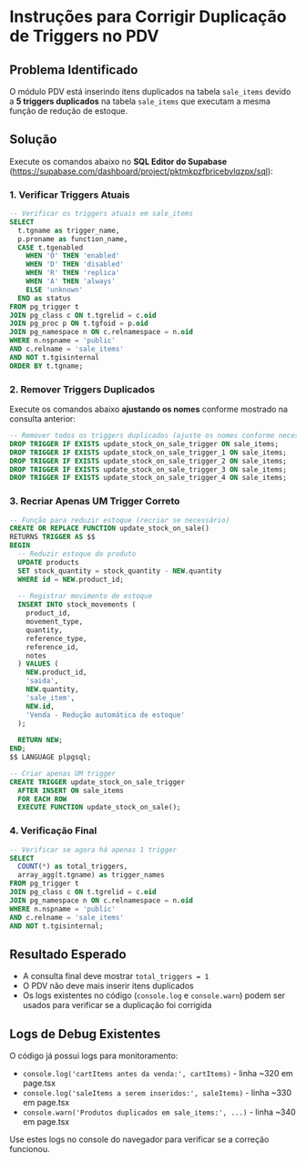 # Instruções para Corrigir Duplicação de Triggers no PDV

## Problema Identificado
O módulo PDV está inserindo itens duplicados na tabela `sale_items` devido a **5 triggers duplicados** na tabela `sale_items` que executam a mesma função de redução de estoque.

## Solução
Execute os comandos abaixo no **SQL Editor do Supabase** (https://supabase.com/dashboard/project/pktmkpzfbricebvlqzpx/sql):

### 1. Verificar Triggers Atuais
```sql
-- Verificar os triggers atuais em sale_items
SELECT 
  t.tgname as trigger_name,
  p.proname as function_name,
  CASE t.tgenabled 
    WHEN 'O' THEN 'enabled'
    WHEN 'D' THEN 'disabled'
    WHEN 'R' THEN 'replica'
    WHEN 'A' THEN 'always'
    ELSE 'unknown'
  END as status
FROM pg_trigger t
JOIN pg_class c ON t.tgrelid = c.oid
JOIN pg_proc p ON t.tgfoid = p.oid
JOIN pg_namespace n ON c.relnamespace = n.oid
WHERE n.nspname = 'public'
AND c.relname = 'sale_items'
AND NOT t.tgisinternal
ORDER BY t.tgname;
```

### 2. Remover Triggers Duplicados
Execute os comandos abaixo **ajustando os nomes** conforme mostrado na consulta anterior:

```sql
-- Remover todos os triggers duplicados (ajuste os nomes conforme necessário)
DROP TRIGGER IF EXISTS update_stock_on_sale_trigger ON sale_items;
DROP TRIGGER IF EXISTS update_stock_on_sale_trigger_1 ON sale_items;
DROP TRIGGER IF EXISTS update_stock_on_sale_trigger_2 ON sale_items;
DROP TRIGGER IF EXISTS update_stock_on_sale_trigger_3 ON sale_items;
DROP TRIGGER IF EXISTS update_stock_on_sale_trigger_4 ON sale_items;
```

### 3. Recriar Apenas UM Trigger Correto
```sql
-- Função para reduzir estoque (recriar se necessário)
CREATE OR REPLACE FUNCTION update_stock_on_sale()
RETURNS TRIGGER AS $$
BEGIN
  -- Reduzir estoque do produto
  UPDATE products 
  SET stock_quantity = stock_quantity - NEW.quantity
  WHERE id = NEW.product_id;
  
  -- Registrar movimento de estoque
  INSERT INTO stock_movements (
    product_id, 
    movement_type, 
    quantity, 
    reference_type, 
    reference_id, 
    notes
  ) VALUES (
    NEW.product_id, 
    'saida', 
    NEW.quantity, 
    'sale_item', 
    NEW.id, 
    'Venda - Redução automática de estoque'
  );
  
  RETURN NEW;
END;
$$ LANGUAGE plpgsql;

-- Criar apenas UM trigger
CREATE TRIGGER update_stock_on_sale_trigger
  AFTER INSERT ON sale_items
  FOR EACH ROW
  EXECUTE FUNCTION update_stock_on_sale();
```

### 4. Verificação Final
```sql
-- Verificar se agora há apenas 1 trigger
SELECT 
  COUNT(*) as total_triggers,
  array_agg(t.tgname) as trigger_names
FROM pg_trigger t
JOIN pg_class c ON t.tgrelid = c.oid
JOIN pg_namespace n ON c.relnamespace = n.oid
WHERE n.nspname = 'public'
AND c.relname = 'sale_items'
AND NOT t.tgisinternal;
```

## Resultado Esperado
- A consulta final deve mostrar `total_triggers = 1`
- O PDV não deve mais inserir itens duplicados
- Os logs existentes no código (`console.log` e `console.warn`) podem ser usados para verificar se a duplicação foi corrigida

## Logs de Debug Existentes
O código já possui logs para monitoramento:
- `console.log('cartItems antes da venda:', cartItems)` - linha ~320 em page.tsx
- `console.log('saleItems a serem inseridos:', saleItems)` - linha ~330 em page.tsx  
- `console.warn('Produtos duplicados em sale_items:', ...)` - linha ~340 em page.tsx

Use estes logs no console do navegador para verificar se a correção funcionou.